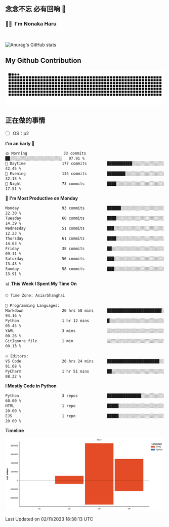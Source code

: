 ## 念念不忘 必有回响  👋
### 👨‍🔧&nbsp;&nbsp;I'm Nonaka Haru

<br>

![Anurag's GitHub stats](https://github-readme-stats.vercel.app/api?username=abinzzz&count_private=true&show_icons=true&theme=tokyonight)


## My Github Contribution
![](https://github.com/abinzzz/abinzzz/blob/output/github-contribution-grid-snake.svg)

## 正在做的事情
- [ ] OS：p2
<!--START_SECTION:waka-->
**I'm an Early 🐤** 

```text
🌞 Morning                33 commits          ██░░░░░░░░░░░░░░░░░░░░░░░   07.91 % 
🌆 Daytime                177 commits         ███████████░░░░░░░░░░░░░░   42.45 % 
🌃 Evening                134 commits         ████████░░░░░░░░░░░░░░░░░   32.13 % 
🌙 Night                  73 commits          ████░░░░░░░░░░░░░░░░░░░░░   17.51 % 
```
📅 **I'm Most Productive on Monday** 

```text
Monday                   93 commits          ██████░░░░░░░░░░░░░░░░░░░   22.30 % 
Tuesday                  60 commits          ████░░░░░░░░░░░░░░░░░░░░░   14.39 % 
Wednesday                51 commits          ███░░░░░░░░░░░░░░░░░░░░░░   12.23 % 
Thursday                 61 commits          ████░░░░░░░░░░░░░░░░░░░░░   14.63 % 
Friday                   38 commits          ██░░░░░░░░░░░░░░░░░░░░░░░   09.11 % 
Saturday                 56 commits          ███░░░░░░░░░░░░░░░░░░░░░░   13.43 % 
Sunday                   58 commits          ███░░░░░░░░░░░░░░░░░░░░░░   13.91 % 
```


📊 **This Week I Spent My Time On** 

```text
🕑︎ Time Zone: Asia/Shanghai

💬 Programming Languages: 
Markdown                 20 hrs 58 mins      ████████████████████████░   94.16 % 
Python                   1 hr 12 mins        █░░░░░░░░░░░░░░░░░░░░░░░░   05.45 % 
YAML                     3 mins              ░░░░░░░░░░░░░░░░░░░░░░░░░   00.26 % 
GitIgnore file           1 min               ░░░░░░░░░░░░░░░░░░░░░░░░░   00.13 % 

🔥 Editors: 
VS Code                  20 hrs 24 mins      ███████████████████████░░   91.68 % 
PyCharm                  1 hr 51 mins        ██░░░░░░░░░░░░░░░░░░░░░░░   08.32 % 
```

**I Mostly Code in Python** 

```text
Python                   3 repos             ███████████████░░░░░░░░░░   60.00 % 
HTML                     1 repo              █████░░░░░░░░░░░░░░░░░░░░   20.00 % 
EJS                      1 repo              █████░░░░░░░░░░░░░░░░░░░░   20.00 % 
```



**Timeline**

![Lines of Code chart](https://raw.githubusercontent.com/abinzzz/abinzzz/main/assets/bar_graph.png)


 Last Updated on 02/11/2023 18:38:13 UTC
<!--END_SECTION:waka-->



